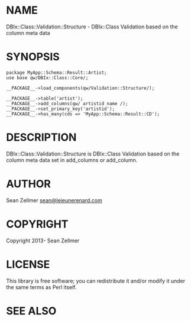 # NAME

DBIx::Class::Validation::Structure - DBIx::Class Validation based on the column meta data

# SYNOPSIS

    package MyApp::Schema::Result::Artist;
    use base qw/DBIx::Class::Core/;

    __PACKAGE__->load_components(qw/Validation::Structure/);

    __PACKAGE__->table('artist');
    __PACKAGE__->add_columns(qw/ artistid name /);
    __PACKAGE__->set_primary_key('artistid');
    __PACKAGE__->has_many(cds => 'MyApp::Schema::Result::CD');



# DESCRIPTION

DBIx::Class::Validation::Structure is DBIx::Class Validation based on the column meta data set in add\_columns or add\_column.

# AUTHOR

Sean Zellmer <sean@lejeunerenard.com>

# COPYRIGHT

Copyright 2013- Sean Zellmer

# LICENSE

This library is free software; you can redistribute it and/or modify
it under the same terms as Perl itself.

# SEE ALSO
